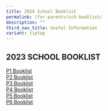 ```yaml
---
title: 2024 School Booklist
permalink: /for-parents/sch-booklist/
description: ""
third_nav_title: Useful Information
variant: tiptap
---
```

## 2023 SCHOOL BOOKLIST

[P1 Booklist](/files/2023%20School%20Booklist/Palm%20View%20%20Booklist%202023%20Primary%201%20(1).pdf)<br>
[P2 Booklist](/files/2023%20School%20Booklist/Palm%20View%20%20Booklist%202023%20Primary%202%20(1).pdf)<br>
[P3 Booklist](/files/2023%20School%20Booklist/Palm%20View%20%20Booklist%202023%20Primary%203%20(1).pdf)<br>
[P4 Booklist](/files/2023%20School%20Booklist/Palm%20View%20%20Booklist%202023%20Primary%204%20(1).pdf)<br>
[P5 Booklist](/files/2023%20School%20Booklist/Palm%20View%20%20Booklist%202023%20Primary%205%20(1).pdf)<br>
[P6 Booklist](/files/2023%20School%20Booklist/Palm%20View%20%20Booklist%202023%20Primary%206%20(1).pdf)